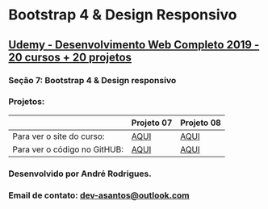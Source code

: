 # Bootstrap 4 & Design Responsivo
## [Udemy - Desenvolvimento Web Completo 2019 - 20 cursos + 20 projetos](https://www.udemy.com/course/web-completo/)

### Seção 7: Bootstrap 4 & Design responsivo
### Projetos:

<table>
    <thead>
        <th></th>
        <th>Projeto 07</th>
        <th>Projeto 08</th>
    </thead>
    <tbody>
        <tr>
            <td>Para ver o site do curso:</td>
            <td>
            <a href="https://munrramt.github.io/HTML5_e_CSS3_Recursos_especiais/projeto-07/index.html"> AQUI </a>
            </td>
            <td>
            <a href="https://munrramt.github.io/HTML5_e_CSS3_Recursos_especiais/projeto-08/index.html"> AQUI </a>
            </td>
        </tr>
        <tr>
            <td>Para ver o código no GitHUB:</td>
            <td>
            <a href="https://github.com/MunrraMT/HTML5_e_CSS3_Recursos_especiais/tree/master/projeto-07"> AQUI </a>
            </td>
            <td>
            <a href="https://github.com/MunrraMT/HTML5_e_CSS3_Recursos_especiais/tree/master/projeto-08"> AQUI </a>
            </td>
        </tr>
    </tbody>
</table>


### Desenvolvido por André Rodrigues.
### Email de contato: dev-asantos@outlook.com
